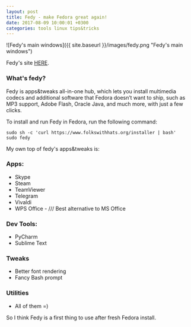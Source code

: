 ```yaml
---
layout: post
title: Fedy - make Fedora great again!
date: 2017-08-09 10:00:01 +0300
categories: tools linux tips&tricks
---
```


![Fedy's main windows]({{ site.baseurl }}/images/fedy.png "Fedy's main windows")

Fedy's site [HERE](https://www.folkswithhats.org/).

### What's fedy? 

Fedy is apps&tweaks all-in-one hub, which lets you install multimedia codecs and additional software that Fedora doesn’t want to ship, such as MP3 support, Adobe Flash, Oracle Java, and much more, with just a few clicks.

To install and run Fedy in Fedora, run the following command:
```
sudo sh -c 'curl https://www.folkswithhats.org/installer | bash'
sudo fedy
```
My own top of fedy's apps&tweaks is:

### Apps:
* Skype
* Steam
* TeamViewer
* Telegram
* Vivaldi
* WPS Office - /// Best alternative to MS Office

### Dev Tools:
* PyCharm
* Sublime Text

### Tweaks
* Better font rendering
* Fancy Bash prompt

### Utilities
* All of them =)

So I think Fedy is a first thing to use after fresh Fedora install.
